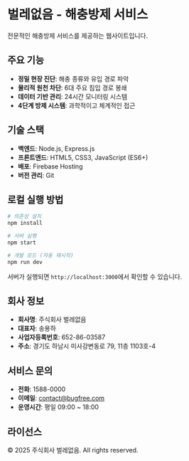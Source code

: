 # 벌레없음 - 해충방제 서비스

전문적인 해충방제 서비스를 제공하는 웹사이트입니다.

## 주요 기능

- **정밀 현장 진단**: 해충 종류와 유입 경로 파악
- **물리적 원천 차단**: 6대 주요 침입 경로 봉쇄
- **데이터 기반 관리**: 24시간 모니터링 시스템
- **4단계 방제 시스템**: 과학적이고 체계적인 접근

## 기술 스택

- **백엔드**: Node.js, Express.js
- **프론트엔드**: HTML5, CSS3, JavaScript (ES6+)
- **배포**: Firebase Hosting
- **버전 관리**: Git

## 로컬 실행 방법

```bash
# 의존성 설치
npm install

# 서버 실행
npm start

# 개발 모드 (자동 재시작)
npm run dev
```

서버가 실행되면 `http://localhost:3000`에서 확인할 수 있습니다.

## 회사 정보

- **회사명**: 주식회사 벌레없음
- **대표자**: 송용하
- **사업자등록번호**: 652-86-03587
- **주소**: 경기도 하남시 미사강변동로 79, 11층 1103호-4

## 서비스 문의

- **전화**: 1588-0000
- **이메일**: contact@bugfree.com
- **운영시간**: 평일 09:00 ~ 18:00

## 라이선스

© 2025 주식회사 벌레없음. All rights reserved. 